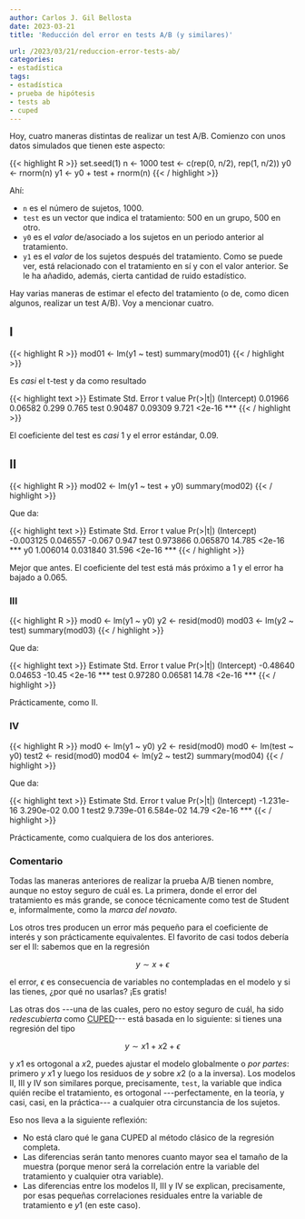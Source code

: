 ```yaml
---
author: Carlos J. Gil Bellosta
date: 2023-03-21
title: 'Reducción del error en tests A/B (y similares)'

url: /2023/03/21/reduccion-error-tests-ab/
categories:
- estadística
tags:
- estadística
- prueba de hipótesis
- tests ab
- cuped
---
```


Hoy, cuatro maneras distintas de realizar un test A/B. Comienzo con unos datos simulados que tienen este aspecto:

{{< highlight R >}}
set.seed(1)
n <- 1000
test <- c(rep(0, n/2), rep(1, n/2))
y0 <- rnorm(n)
y1 <- y0 + test + rnorm(n)
{{< / highlight >}}

Ahí:
- `n` es el número de sujetos, 1000.
- `test` es un vector que indica el tratamiento: 500 en un grupo, 500 en otro.
- `y0` es el _valor_ de/asociado a los sujetos en un periodo anterior al tratamiento.
- `y1` es el _valor_ de los sujetos después del tratamiento. Como se puede ver, está relacionado con el tratamiento en sí y con el valor anterior. Se le ha añadido, además, cierta cantidad de ruido estadístico.

Hay varias maneras de estimar el efecto del tratamiento (o de, como dicen algunos, realizar un test A/B). Voy a mencionar cuatro.

## I

{{< highlight R >}}
mod01 <- lm(y1 ~ test)
summary(mod01)
{{< / highlight >}}

Es _casi_ el t-test y da como resultado

{{< highlight text >}}
             Estimate Std. Error t value Pr(>|t|)
(Intercept)  0.01966    0.06582   0.299    0.765
test         0.90487    0.09309   9.721   <2e-16 ***
{{< / highlight >}}

El coeficiente del test es _casi_ 1 y el error estándar, 0.09.

## II

{{< highlight R >}}
mod02 <- lm(y1 ~ test + y0)
summary(mod02)
{{< / highlight >}}

Que da:

{{< highlight text >}}
             Estimate Std. Error t value Pr(>|t|)
(Intercept) -0.003125   0.046557  -0.067    0.947
test         0.973866   0.065870  14.785   <2e-16 ***
y0           1.006014   0.031840  31.596   <2e-16 ***
{{< / highlight >}}

Mejor que antes. El coeficiente del test está más próximo a 1 y el error ha bajado a 0.065.

### III

{{< highlight R >}}
mod0 <- lm(y1 ~ y0)
y2 <- resid(mod0)
mod03 <- lm(y2 ~ test)
summary(mod03)
{{< / highlight >}}

Que da:

{{< highlight text >}}
            Estimate Std. Error t value Pr(>|t|)
(Intercept) -0.48640    0.04653  -10.45   <2e-16 ***
test         0.97280    0.06581   14.78   <2e-16 ***
{{< / highlight >}}

Prácticamente, como II.

### IV

{{< highlight R >}}
mod0 <- lm(y1 ~ y0)
y2 <- resid(mod0)
mod0 <- lm(test ~ y0)
test2 <- resid(mod0)
mod04 <- lm(y2 ~ test2)
summary(mod04)
{{< / highlight >}}

Que da:

{{< highlight text >}}
              Estimate Std. Error t value Pr(>|t|)
(Intercept) -1.231e-16  3.290e-02    0.00        1
test2        9.739e-01  6.584e-02   14.79   <2e-16 ***
{{< / highlight >}}

Prácticamente, como cualquiera de los dos anteriores.

### Comentario

Todas las maneras anteriores de realizar la prueba A/B tienen nombre, aunque no estoy seguro de cuál es. La primera, donde el error del tratamiento es más grande, se conoce técnicamente como test de Student e, informalmente, como la _marca del novato_.

Los otros tres producen un error más pequeño para el coeficiente de interés y son prácticamente equivalentes. El favorito de casi todos debería ser el II: sabemos que en la regresión

$$y \sim x + \epsilon$$

el error, $\epsilon$ es consecuencia de variables no contempladas en el modelo y si las tienes, ¿por qué no usarlas? ¡Es gratis!

Las otras dos ---una de las cuales, pero no estoy seguro de cuál, ha sido _redescubierta_ como
[CUPED](https://towardsdatascience.com/How-to-double-a-b-testing-speed-with-cuped-f80460825a90)---
está basada en lo siguiente: si tienes una regresión del tipo

$$y \sim x1 + x2 + \epsilon$$

y $x1$ es ortogonal a $x2$, puedes ajustar el modelo globalmente o _por partes_: primero $y ~ x1$ y luego los residuos de $y$ sobre $x2$ (o a la inversa). Los modelos II, III y IV son similares porque, precisamente, `test`, la variable que indica quién recibe el tratamiento, es ortogonal ---perfectamente, en la teoría, y casi, casi, en la práctica--- a cualquier otra circunstancia de los sujetos.

Eso nos lleva a la siguiente reflexión:

- No está claro qué le gana CUPED al método clásico de la regresión completa.
- Las diferencias serán tanto menores cuanto mayor sea el tamaño de la muestra (porque menor será la correlación entre la variable del tratamiento y cualquier otra variable).
- Las diferencias entre los modelos II, III y IV se explican, precisamente, por esas pequeñas correlaciones residuales entre la variable de tratamiento e $y1$ (en este caso).


